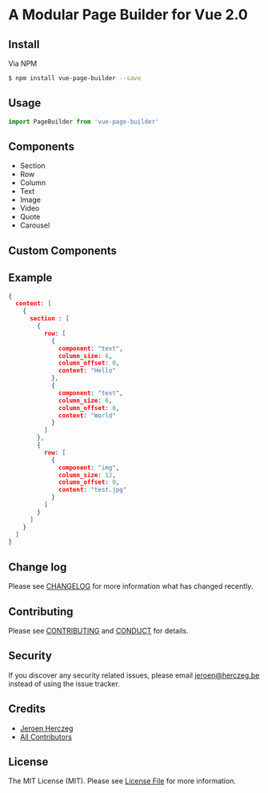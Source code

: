 # A Modular Page Builder for Vue 2.0

## Install

Via NPM

``` bash
$ npm install vue-page-builder --save
```

## Usage

``` js
import PageBuilder from 'vue-page-builder'
```

## Components

- Section
- Row
- Column
- Text
- Image
- Video
- Quote
- Carousel

## Custom Components

## Example

``` json
{
  content: [
    {
      section : [
        {
          row: [
            {
              component: "text",
              column_size: 6,
              column_offset: 0,
              content: "Hello"
            },
            {
              component: "text",
              column_size: 6,
              column_offset: 0,
              content: "World"
            }
          ]
        },
        {
          row: [
            {
              component: "img",
              column_size: 12,
              column_offset: 0,
              content: "test.jpg"
            }
          ]
        }
      ]
    }
  ]
}
```

## Change log

Please see [CHANGELOG](CHANGELOG.md) for more information what has changed recently.

## Contributing

Please see [CONTRIBUTING](CONTRIBUTING.md) and [CONDUCT](CONDUCT.md) for details.

## Security

If you discover any security related issues, please email jeroen@herczeg.be instead of using the issue tracker.

## Credits

- [Jeroen Herczeg][link-author]
- [All Contributors][link-contributors]

## License

The MIT License (MIT). Please see [License File](LICENSE.md) for more information.

[link-author]: https://github.com/jeroenherczeg
[link-contributors]: ../../contributors